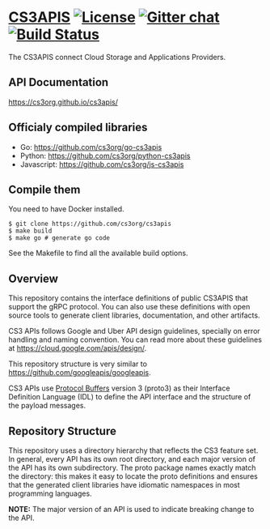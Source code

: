 # [CS3APIS](https://cernbox.github.io/cs3apis/) [![License](https://img.shields.io/badge/License-Apache%202.0-blue.svg)](https://opensource.org/licenses/Apache-2.0) [![Gitter chat](https://badges.gitter.im/cs3org/cs3apis.svg)](https://gitter.im/cs3org/cs3apis) [![Build Status](https://cloud.drone.io/api/badges/cs3org/cs3apis/status.svg)](https://cloud.drone.io/cs3org/cs3apis)


The CS3APIS connect Cloud Storage and Applications Providers.

## API Documentation
https://cs3org.github.io/cs3apis/

## Officialy compiled libraries
* Go: https://github.com/cs3org/go-cs3apis
* Python: https://github.com/cs3org/python-cs3apis
* Javascript: https://github.com/cs3org/js-cs3apis

## Compile them
You need to have Docker installed.

```
$ git clone https://github.com/cs3org/cs3apis
$ make build 
$ make go # generate go code
```

See the Makefile to find all the available build options.

## Overview

This repository contains the interface definitions of public
CS3APIS that support the gRPC protocol.
You can also use these definitions with open source tools to generate client
libraries, documentation, and other artifacts.

CS3 APIs follows Google and Uber API design guidelines, specially on error handling and naming convention.
You can read more about these guidelines at https://cloud.google.com/apis/design/.

This repository structure is very similar to https://github.com/googleapis/googleapis.

CS3 APIs use [Protocol Buffers](https://github.com/google/protobuf)
version 3 (proto3) as their Interface Definition Language (IDL) to
define the API interface and the structure of the payload messages.

## Repository Structure

This repository uses a directory hierarchy that reflects the CS3
feature set. In general, every API has its own root
directory, and each major version of the API has its own subdirectory.
The proto package names exactly match the directory: this makes it
easy to locate the proto definitions and ensures that the generated
client libraries have idiomatic namespaces in most programming
languages. 

**NOTE:** The major version of an API is used to indicate breaking
change to the API.
